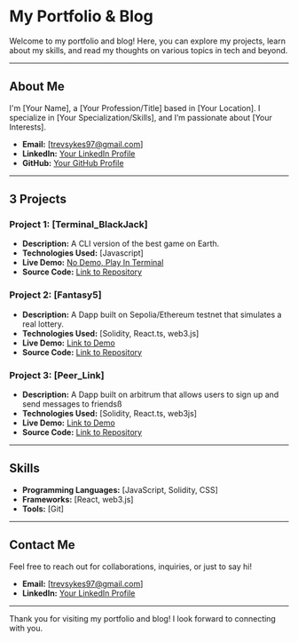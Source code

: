 # My Portfolio & Blog

Welcome to my portfolio and blog! Here, you can explore my projects, learn about my skills, and read my thoughts on various topics in tech and beyond.

---

## About Me

I'm [Your Name], a [Your Profession/Title] based in [Your Location]. I specialize in [Your Specialization/Skills], and I’m passionate about [Your Interests]. 

- **Email:** [trevsykes97@gmail.com]
- **LinkedIn:** [Your LinkedIn Profile](https://www.linkedin.com/in/trevsykes/)
- **GitHub:** [Your GitHub Profile](https://github.com/trevarious)
---

## 3 Projects

### Project 1: [Terminal_BlackJack]
- **Description:** A CLI version of the best game on Earth.
- **Technologies Used:** [Javascript]
- **Live Demo:** [No Demo, Play In Terminal]()
- **Source Code:** [Link to Repository](https://github.com/trevarious/Terminal_BlackJack)

### Project 2: [Fantasy5]
- **Description:** A Dapp built on Sepolia/Ethereum testnet that simulates a real lottery.
- **Technologies Used:** [Solidity, React.ts, web3.js]
- **Live Demo:** [Link to Demo](https://fantasy5-io.vercel.app/)
- **Source Code:** [Link to Repository](https://github.com/trevarious/Fantasy5.io)

### Project 3: [Peer_Link]
- **Description:** A Dapp built on arbitrum that allows users to sign up and send messages to friendsß
- **Technologies Used:** [Solidity, React.ts, web3js]
- **Live Demo:** [Link to Demo](https://peer-link-lime.vercel.app/)
- **Source Code:** [Link to Repository](https://github.com/trevarious/peer_link)

---


## Skills

- **Programming Languages:** [JavaScript, Solidity, CSS]
- **Frameworks:** [React, web3.js]
- **Tools:** [Git]

---

## Contact Me

Feel free to reach out for collaborations, inquiries, or just to say hi!

- **Email:** [trevsykes97@gmail.com]
- **LinkedIn:** [Your LinkedIn Profile](https://www.linkedin.com/in/trevsykes/)

---

Thank you for visiting my portfolio and blog! I look forward to connecting with you.
